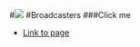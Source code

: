#![](ic_launcher_small.png)
#Broadcasters
###Click me
* [Link to page](http://broadcasters.github.io)
